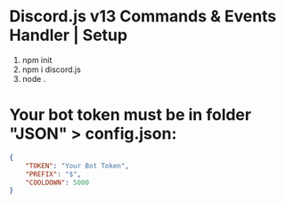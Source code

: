 # Discord.js v13 Commands & Events Handler | Setup

1. npm init
2. npm i discord.js
3. node .

# Your bot token must be in folder "JSON" > config.json:
```json
{
    "TOKEN": "Your Bot Token",
    "PREFIX": "$",
    "COOLDOWN": 5000
}
```
